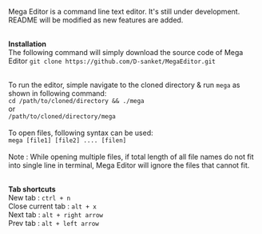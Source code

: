 Mega Editor is a command line text editor. It's still under development. README will be modified as new features are added. <br><br>

**Installation** <br>
The following command will simply download the source code of Mega Editor
`git clone https://github.com/D-sanket/MegaEditor.git`
<br><br>

To run the editor, simple navigate to the cloned directory & run `mega` as shown in following command:
<br>
`cd /path/to/cloned/directory && ./mega`
<br> or <br>
`/path/to/cloned/directory/mega`
<br><br>
To open files, following syntax can be used: <br>
`mega [file1] [file2] .... [filen]`
<br><br>
Note : While opening multiple files, if total length of all file names do not fit into single line in terminal, Mega Editor will ignore the files that cannot fit.
<br><br>

**Tab shortcuts** <br>
New tab : `ctrl + n` <br>
Close current tab  : `alt + x` <br>
Next tab : `alt + right arrow` <br>
Prev tab : `alt + left arrow` <br>
